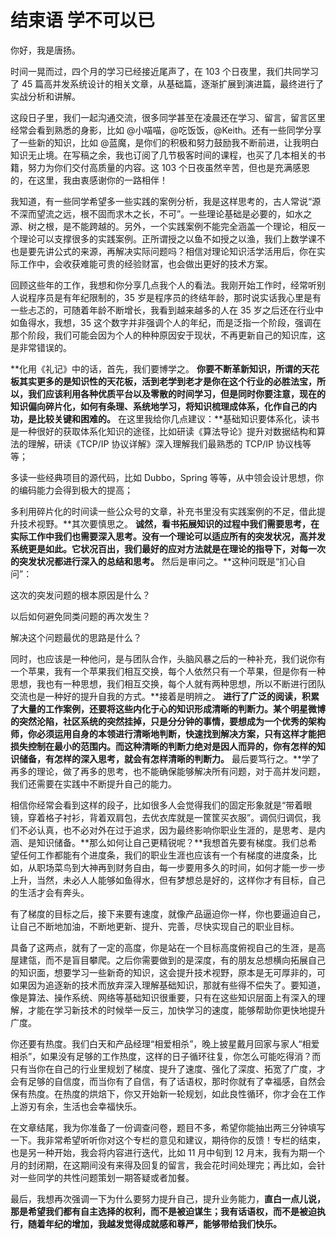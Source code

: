 结束语 学不可以已
=========

你好，我是唐扬。

时间一晃而过，四个月的学习已经接近尾声了，在 103 个日夜里，我们共同学习了 45 篇高并发系统设计的相关文章，从基础篇，逐渐扩展到演进篇，最终进行了实战分析和讲解。

这段日子里，我们一起沟通交流，很多同学甚至在凌晨还在学习、留言，留言区里经常会看到熟悉的身影，比如 @小喵喵，@吃饭饭，@Keith。还有一些同学分享了一些新的知识，比如 @蓝魔，是你们的积极和努力鼓励我不断前进，让我明白知识无止境。在写稿之余，我也订阅了几节极客时间的课程，也买了几本相关的书籍，努力为你们交付高质量的内容。这 103 个日夜虽然辛苦，但也是充满感恩的，在这里，我由衷感谢你的一路相伴！

我知道，有一些同学希望多一些实践的案例分析，我是这样思考的，古人常说“源不深而望流之远，根不固而求木之长，不可”。一些理论基础是必要的，如水之源、树之根，是不能跨越的。另外，一个实践案例不能完全涵盖一个理论，相反一个理论可以支撑很多的实践案例。正所谓授之以鱼不如授之以渔，我们上数学课不也是要先讲公式的来源，再解决实际问题吗？相信对理论知识活学活用后，你在实际工作中，会收获难能可贵的经验财富，也会做出更好的技术方案。

回顾这些年的工作，我想和你分享几点我个人的看法。我刚开始工作时，经常听别人说程序员是有年纪限制的，35 岁是程序员的终结年龄，那时说实话我心里是有一些忐忑的，可随着年龄不断增长，我看到越来越多的人在 35 岁之后还在行业中如鱼得水，我想，35 这个数字并非强调个人的年纪，而是泛指一个阶段，强调在那个阶段，我们可能会因为个人的种种原因安于现状，不再更新自己的知识库，这是非常错误的。

**化用《礼记》中的话，首先，我们要博学之。 **你要不断革新知识，所谓的天花板其实更多的是知识性的天花板，活到老学到老才是你在这个行业的必胜法宝，所以，我们应该利用各种优质平台以及零散的时间学习，但是同时你要注意，现在的知识偏向碎片化，如何有条理、系统地学习，将知识梳理成体系，化作自己的内功，是比较关键和困难的。** 在这里我给你几点建议：**基础知识要体系化，读书是一种很好的获取体系化知识的途径，比如研读《算法导论》提升对数据结构和算法的理解，研读《TCP/IP 协议详解》深入理解我们最熟悉的 TCP/IP 协议栈等等；

多读一些经典项目的源代码，比如 Dubbo，Spring 等等，从中领会设计思想，你的编码能力会得到极大的提高；

多利用碎片化的时间读一些公众号的文章，补充书里没有实践案例的不足，借此提升技术视野。**其次要慎思之。 **诚然，看书拓展知识的过程中我们需要思考，在实际工作中我们也需要深入思考。没有一个理论可以适应所有的突发状况，高并发系统更是如此。它状况百出，我们最好的应对方法就是在理论的指导下，对每一次的突发状况都进行深入的总结和思考。** 然后是审问之。**这种问既是“扪心自问”：

这次的突发问题的根本原因是什么？

以后如何避免同类问题的再次发生？

解决这个问题最优的思路是什么？

同时，也应该是一种他问，是与团队合作，头脑风暴之后的一种补充，我们说你有一个苹果，我有一个苹果我们相互交换，每个人依然只有一个苹果，但是你有一种思想，我也有一种思想，我们相互交换，每个人就有两种思想，所以不断进行团队交流也是一种好的提升自我的方式。**接着是明辨之。 **进行了广泛的阅读，积累了大量的工作案例，还要将这些内化于心的知识形成清晰的判断力。某个明星微博的突然沦陷，社区系统的突然挂掉，只是分分钟的事情，要想成为一个优秀的架构师，你必须运用自身的本领进行清晰地判断，快速找到解决方案，只有这样才能把损失控制在最小的范围内。而这种清晰的判断力绝对是因人而异的，你有怎样的知识储备，有怎样的深入思考，就会有怎样清晰的判断力。** 最后要笃行之。**学了再多的理论，做了再多的思考，也不能确保能够解决所有问题，对于高并发问题，我们还需要在实践中不断提升自己的能力。

相信你经常会看到这样的段子，比如很多人会觉得我们的固定形象就是“带着眼镜，穿着格子衬衫，背着双肩包，去优衣库就是一筐筐买衣服”。调侃归调侃，我们不必认真，也不必对外在过于追求，因为最终影响你职业生涯的，是思考、是内涵、是知识储备。**那么如何让自己更精锐呢？**我想首先要有梯度。我们总希望任何工作都能有个进度条，我们的职业生涯也应该有一个有梯度的进度条，比如，从职场菜鸟到大神再到财务自由，每一步要用多久的时间，如何才能一步一步上升，当然，未必人人能够如鱼得水，但有梦想总是好的，这样你才有目标，自己的生活才会有奔头。

有了梯度的目标之后，接下来要有速度，就像产品逼迫你一样，你也要逼迫自己，让自己不断地加油，不断地更新、提升、完善，尽快实现自己的职业目标。

具备了这两点，就有了一定的高度，你是站在一个目标高度俯视自己的生涯，是高屋建瓴，而不是盲目攀爬。之后你需要做到的是深度，有的朋友总想横向拓展自己的知识面，想要学习一些新奇的知识，这会提升技术视野，原本是无可厚非的，可如果因为追逐新的技术而放弃深入理解基础知识，那就有些得不偿失了。要知道，像是算法、操作系统、网络等基础知识很重要，只有在这些知识层面上有深入的理解，才能在学习新技术的时候举一反三，加快学习的速度，能够帮助你更快地提升广度。

你还要有热度。我们白天和产品经理“相爱相杀”，晚上披星戴月回家与家人“相爱相杀”，如果没有足够的工作热度，这样的日子循环往复，你怎么可能吃得消？而只有当你在自己的行业里规划了梯度、提升了速度、强化了深度、拓宽了广度，才会有足够的自信度，而当你有了自信，有了话语权，那时你就有了幸福感，自然会保有热度。在热度的烘焙下，你又开始新一轮规划，如此良性循环，你才会在工作上游刃有余，生活也会幸福快乐。

在文章结尾，我为你准备了一份调查问卷，题目不多，希望你能抽出两三分钟填写一下。我非常希望听听你对这个专栏的意见和建议，期待你的反馈！专栏的结束，也是另一种开始，我会将内容进行迭代，比如 11 月中旬到 12 月末，我有为期一个月的封闭期，在这期间没有来得及回复的留言，我会花时间处理完；再比如，会针对一些同学的共性问题策划一期答疑或者加餐。

最后，我想再次强调一下为什么要努力提升自己，提升业务能力，**直白一点儿说，那是希望我们都有自主选择的权利，而不是被迫谋生；我有话语权，而不是被迫执行，随着年纪的增加，我越发觉得成就感和尊严，能够带给我们快乐。**
